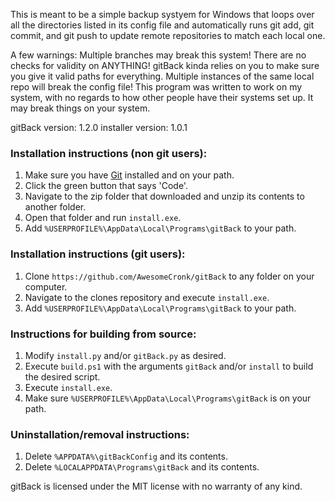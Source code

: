 This is meant to be a simple backup systyem for Windows that loops over all the directories listed in its config file and automatically runs git add, git commit, and git push to update remote repositories to match each local one.

A few warnings: Multiple branches may break this system! There are no checks for validity on ANYTHING! gitBack kinda relies on you to make sure you give it valid paths for everything. Multiple instances of the same local repo will break the config file! This program was written to work on my system, with no regards to how other people have their systems set up. It may break things on your system.

gitBack version: 1.2.0
installer version: 1.0.1

### Installation instructions (non git users):
1. Make sure you have [Git](https://git-scm.com) installed and on your path.
2. Click the green button that says 'Code'.
3. Navigate to the zip folder that downloaded and unzip its contents to another folder.
4. Open that folder and run `install.exe`.
5. Add `%USERPROFILE%\AppData\Local\Programs\gitBack` to your path.

### Installation instructions (git users):
1. Clone `https://github.com/AwesomeCronk/gitBack` to any folder on your computer.
2. Navigate to the clones repository and execute `install.exe`.
3. Add `%USERPROFILE%\AppData\Local\Programs\gitBack` to your path.

### Instructions for building from source:
1. Modify `install.py` and/or `gitBack.py` as desired.
2. Execute `build.ps1` with the arguments `gitBack` and/or `install` to build the desired script.
3. Execute `install.exe`.
3. Make sure `%USERPROFILE%\AppData\Local\Programs\gitBack` is on your path.

### Uninstallation/removal instructions:
1. Delete `%APPDATA%\gitBackConfig` and its contents.
2. Delete `%LOCALAPPDATA\Programs\gitBack` and its contents.

gitBack is licensed under the MIT license with no warranty of any kind.
